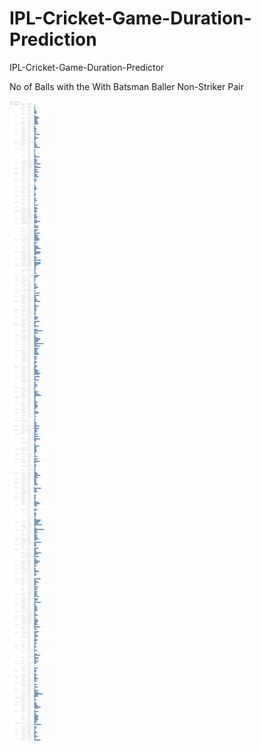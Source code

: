 # IPL-Cricket-Game-Duration-Prediction
IPL-Cricket-Game-Duration-Predictor

No of Balls with the With Batsman Baller Non-Striker Pair

![Analysis 1](https://raw.githubusercontent.com/RashmiKumari21/IPL-Cricket-Game-Duration-Prediction/Rashmi/4.png?token=AKR7SOZOM74NH47EAOHOJGS53NXGY)
